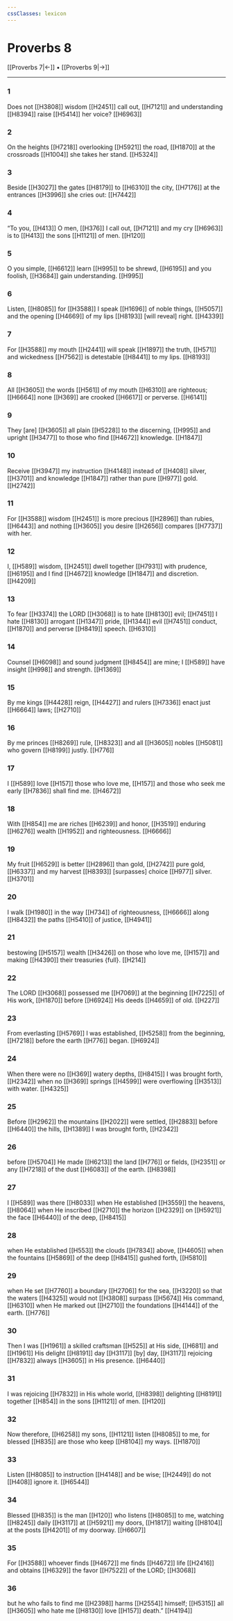 ```yaml
---
cssClasses: lexicon
---
```


# Proverbs 8

[[Proverbs 7|←]] • [[Proverbs 9|→]]

---

### 1
Does not [[H3808]] wisdom [[H2451]] call out, [[H7121]] and understanding [[H8394]] raise [[H5414]] her voice? [[H6963]]

### 2
On the heights [[H7218]] overlooking [[H5921]] the road, [[H1870]] at the crossroads [[H1004]] she takes her stand. [[H5324]]

### 3
Beside [[H3027]] the gates [[H8179]] to [[H6310]] the city, [[H7176]] at the entrances [[H3996]] she cries out: [[H7442]]

### 4
“To you, [[H413]] O men, [[H376]] I call out, [[H7121]] and my cry [[H6963]] is to [[H413]] the sons [[H1121]] of men. [[H120]]

### 5
O you simple, [[H6612]] learn [[H995]] to be shrewd, [[H6195]] and you foolish, [[H3684]] gain understanding. [[H995]]

### 6
Listen, [[H8085]] for [[H3588]] I speak [[H1696]] of noble things, [[H5057]] and the opening [[H4669]] of my lips [[H8193]] [will reveal] right. [[H4339]]

### 7
For [[H3588]] my mouth [[H2441]] will speak [[H1897]] the truth, [[H571]] and wickedness [[H7562]] is detestable [[H8441]] to my lips. [[H8193]]

### 8
All [[H3605]] the words [[H561]] of my mouth [[H6310]] are righteous; [[H6664]] none [[H369]] are crooked [[H6617]] or perverse. [[H6141]]

### 9
They [are] [[H3605]] all plain [[H5228]] to the discerning, [[H995]] and upright [[H3477]] to those who find [[H4672]] knowledge. [[H1847]]

### 10
Receive [[H3947]] my instruction [[H4148]] instead of [[H408]] silver, [[H3701]] and knowledge [[H1847]] rather than pure [[H977]] gold. [[H2742]]

### 11
For [[H3588]] wisdom [[H2451]] is more precious [[H2896]] than rubies, [[H6443]] and nothing [[H3605]] you desire [[H2656]] compares [[H7737]] with her. 

### 12
I, [[H589]] wisdom, [[H2451]] dwell together [[H7931]] with prudence, [[H6195]] and I find [[H4672]] knowledge [[H1847]] and discretion. [[H4209]]

### 13
To fear [[H3374]] the LORD [[H3068]] is to hate [[H8130]] evil; [[H7451]] I hate [[H8130]] arrogant [[H1347]] pride, [[H1344]] evil [[H7451]] conduct, [[H1870]] and perverse [[H8419]] speech. [[H6310]]

### 14
Counsel [[H6098]] and sound judgment [[H8454]] are mine;  I [[H589]] have insight [[H998]] and strength. [[H1369]]

### 15
By me  kings [[H4428]] reign, [[H4427]] and rulers [[H7336]] enact just [[H6664]] laws; [[H2710]]

### 16
By me  princes [[H8269]] rule, [[H8323]] and all [[H3605]] nobles [[H5081]] who govern [[H8199]] justly. [[H776]]

### 17
I [[H589]] love [[H157]] those who love me, [[H157]] and those who seek me early [[H7836]] shall find me. [[H4672]]

### 18
With [[H854]] me are riches [[H6239]] and honor, [[H3519]] enduring [[H6276]] wealth [[H1952]] and righteousness. [[H6666]]

### 19
My fruit [[H6529]] is better [[H2896]] than gold, [[H2742]] pure gold, [[H6337]] and my harvest [[H8393]] [surpasses] choice [[H977]] silver. [[H3701]]

### 20
I walk [[H1980]] in the way [[H734]] of righteousness, [[H6666]] along [[H8432]] the paths [[H5410]] of justice, [[H4941]]

### 21
bestowing [[H5157]] wealth [[H3426]] on those who love me, [[H157]] and making [[H4390]] their treasuries {full}. [[H214]]

### 22
The LORD [[H3068]] possessed me [[H7069]] at the beginning [[H7225]] of His work, [[H1870]] before [[H6924]] His deeds [[H4659]] of old. [[H227]]

### 23
From everlasting [[H5769]] I was established, [[H5258]] from the beginning, [[H7218]] before the earth [[H776]] began. [[H6924]]

### 24
When there were no [[H369]] watery depths, [[H8415]] I was brought forth, [[H2342]] when no [[H369]] springs [[H4599]] were overflowing [[H3513]] with water. [[H4325]]

### 25
Before [[H2962]] the mountains [[H2022]] were settled, [[H2883]] before [[H6440]] the hills, [[H1389]] I was brought forth, [[H2342]]

### 26
before [[H5704]] He made [[H6213]] the land [[H776]] or fields, [[H2351]] or any [[H7218]] of the dust [[H6083]] of the earth. [[H8398]]

### 27
I [[H589]] was there [[H8033]] when He established [[H3559]] the heavens, [[H8064]] when He inscribed [[H2710]] the horizon [[H2329]] on [[H5921]] the face [[H6440]] of the deep, [[H8415]]

### 28
when He established [[H553]] the clouds [[H7834]] above, [[H4605]] when the fountains [[H5869]] of the deep [[H8415]] gushed forth, [[H5810]]

### 29
when He set [[H7760]] a boundary [[H2706]] for the sea, [[H3220]] so that the waters [[H4325]] would not [[H3808]] surpass [[H5674]] His command, [[H6310]] when He marked out [[H2710]] the foundations [[H4144]] of the earth. [[H776]]

### 30
Then I was [[H1961]] a skilled craftsman [[H525]] at His side, [[H681]] and [[H1961]] His delight [[H8191]] day [[H3117]] [by] day, [[H3117]] rejoicing [[H7832]] always [[H3605]] in His presence. [[H6440]]

### 31
I was rejoicing [[H7832]] in His whole world, [[H8398]] delighting [[H8191]] together [[H854]] in the sons [[H1121]] of men. [[H120]]

### 32
Now therefore, [[H6258]] my sons, [[H1121]] listen [[H8085]] to me,  for blessed [[H835]] are those who keep [[H8104]] my ways. [[H1870]]

### 33
Listen [[H8085]] to instruction [[H4148]] and be wise; [[H2449]] do not [[H408]] ignore it. [[H6544]]

### 34
Blessed [[H835]] is the man [[H120]] who listens [[H8085]] to me,  watching [[H8245]] daily [[H3117]] at [[H5921]] my doors, [[H1817]] waiting [[H8104]] at the posts [[H4201]] of my doorway. [[H6607]]

### 35
For [[H3588]] whoever finds [[H4672]] me finds [[H4672]] life [[H2416]] and obtains [[H6329]] the favor [[H7522]] of the LORD; [[H3068]]

### 36
but he who fails to find me [[H2398]] harms [[H2554]] himself; [[H5315]] all [[H3605]] who hate me [[H8130]] love [[H157]] death.” [[H4194]]

